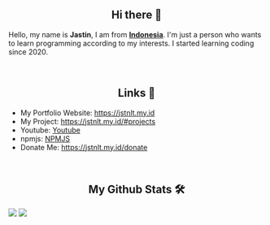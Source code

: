 <h2 align="center">Hi there 👋</h2>
Hello, my name is <strong>Jastin</strong>, I am from <strong><a href="https://en.m.wikipedia.org/wiki/Indonesia">Indonesia</a></strong>. I'm just a person who wants to learn programming according to my interests. I started learning coding since 2020.
 
&nbsp;
 
<h2 align="center">Links 🔗</h2>
<ul>
 <li>My Portfolio Website: <a href="https://jstnlt.my.id" target="_blank">https://jstnlt.my.id</a></li>
 <li>My Project: <a href="https://jstnlt.my.id/#projects" target="_blank">https://jstnlt.my.id/#projects</a></li>
 <li>Youtube: <a href="https://youtube.com/c/JastinCh" target="_blank">Youtube</a></li>
 <li>npmjs: <a href="https://www.npmjs.com/~jastinlt" target="_blank">NPMJS</a></li>
 <li>Donate Me: <a href="https://jstnlt.my.id/donate" target="_blank">https://jstnlt.my.id/donate</a></li>
 </ul>
 
&nbsp;
 
<h2 align="center">My Github Stats 🛠</h2>
 <a href="https://ko-fi.com/jastinch" target="_blank"><img src="https://github-readme-stats.vercel.app/api?username=JastinXyz&show_icons=true&theme=algolia"></a>
 <a href="https://ko-fi.com/jastinch" target="_blank"><img src="https://github-profile-summary-cards.vercel.app/api/cards/profile-details?username=JastinXyz&theme=monokai"></a>

<!--START_SECTION:waka-->
<!--END_SECTION:waka-->
